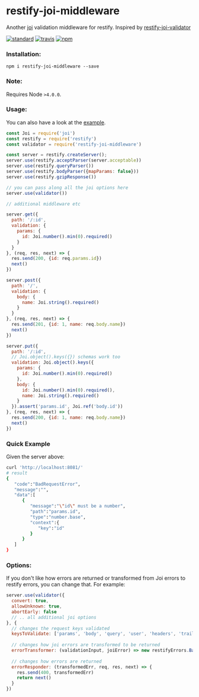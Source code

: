 # restify-joi-middleware
Another [joi](https://github.com/hapijs/joi) validation middleware for restify. Inspired by [restify-joi-validator](https://github.com/markotom/restify-joi-validator)

[![standard][standard-image]][standard-url]
[![travis][travis-image]][travis-url]
[![npm][npm-image]][npm-url]

[travis-image]: https://travis-ci.org/maxnachlinger/restify-joi-middleware.svg?branch=master
[travis-url]: https://travis-ci.org/maxnachlinger/restify-joi-middleware
[npm-image]: https://img.shields.io/npm/v/restify-joi-middleware.svg?style=flat
[npm-url]: https://npmjs.org/package/restify-joi-middleware
[standard-image]: https://img.shields.io/badge/code%20style-standard-brightgreen.svg
[standard-url]: http://standardjs.com/

### Installation:
```
npm i restify-joi-middleware --save
```

### Note:
Requires Node ``>4.0.0``.

### Usage:
You can also have a look at the [example](example/).
```javascript
const Joi = require('joi')
const restify = require('restify')
const validator = require('restify-joi-middleware')

const server = restify.createServer();
server.use(restify.acceptParser(server.acceptable))
server.use(restify.queryParser())
server.use(restify.bodyParser({mapParams: false}))
server.use(restify.gzipResponse())

// you can pass along all the joi options here
server.use(validator())

// additional middleware etc

server.get({
  path: '/:id',
  validation: {
    params: {
      id: Joi.number().min(0).required()
    }
  }
}, (req, res, next) => {
  res.send(200, {id: req.params.id})
  next()
})

server.post({
  path: '/',
  validation: {
    body: {
      name: Joi.string().required()
    }
  }
}, (req, res, next) => {
  res.send(201, {id: 1, name: req.body.name})
  next()
})

server.put({
  path: '/:id',
  // Joi.object().keys({}) schemas work too
  validation: Joi.object().keys({
    params: {
      id: Joi.number().min(0).required()
    },
    body: {
      id: Joi.number().min(0).required(),
      name: Joi.string().required()
    }
  }).assert('params.id', Joi.ref('body.id'))
}, (req, res, next) => {
  res.send(200, {id: 1, name: req.body.name})
  next()
})
```

### Quick Example
Given the server above:
```sh
curl 'http://localhost:8081/'
# result
{
   "code":"BadRequestError",
   "message":"",
   "data":[
      {
         "message":"\"id\" must be a number",
         "path":"params.id",
         "type":"number.base",
         "context":{
            "key":"id"
         }
      }
   ]
}
```

### Options:
If you don't like how errors are returned or transformed from Joi errors to restify errors, you can change that. For example:
```javascript
server.use(validator({
  convert: true,
  allowUnknown: true,
  abortEarly: false
  // .. all additional joi options
}, {
  // changes the request keys validated
  keysToValidate: ['params', 'body', 'query', 'user', 'headers', 'trailers', 'files'],
  
  // changes how joi errors are transformed to be returned
  errorTransformer: (validationInput, joiError) => new restifyErrors.BadRequestError(joiError.message),
  
  // changes how errors are returned
  errorResponder: (transformedErr, req, res, next) => {
    res.send(400, transformedErr)
    return next()
  }
})
```
